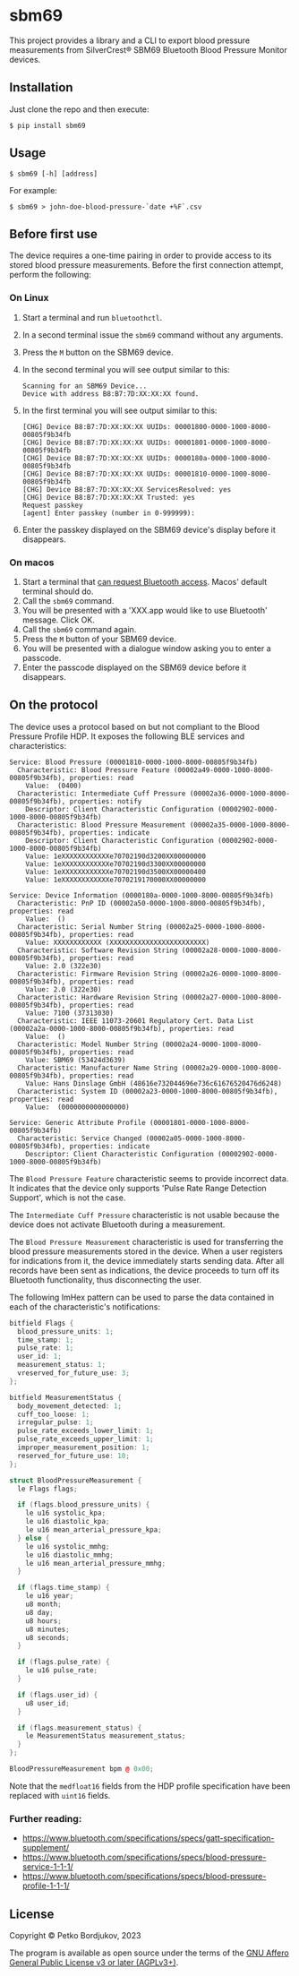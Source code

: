 # sbm69

This project provides a library and a CLI to export blood pressure measurements
from SilverCrest® SBM69 Bluetooth Blood Pressure Monitor devices.

## Installation

Just clone the repo and then execute:

    $ pip install sbm69

## Usage

    $ sbm69 [-h] [address]

For example:

    $ sbm69 > john-doe-blood-pressure-`date +%F`.csv

## Before first use

The device requires a one-time pairing in order to provide access to its stored
blood pressure measurements. Before the first connection attempt, perform the
following:

### On Linux

1. Start a terminal and run `bluetoothctl`.
2. In a second terminal issue the `sbm69` command without any arguments.
3. Press the `M` button on the SBM69 device.
4. In the second terminal you will see output similar to this:
   ```
   Scanning for an SBM69 Device...
   Device with address B8:B7:7D:XX:XX:XX found.
   ```

5. In the first terminal you will see output similar to this:
   ```
   [CHG] Device B8:B7:7D:XX:XX:XX UUIDs: 00001800-0000-1000-8000-00805f9b34fb
   [CHG] Device B8:B7:7D:XX:XX:XX UUIDs: 00001801-0000-1000-8000-00805f9b34fb
   [CHG] Device B8:B7:7D:XX:XX:XX UUIDs: 0000180a-0000-1000-8000-00805f9b34fb
   [CHG] Device B8:B7:7D:XX:XX:XX UUIDs: 00001810-0000-1000-8000-00805f9b34fb
   [CHG] Device B8:B7:7D:XX:XX:XX ServicesResolved: yes
   [CHG] Device B8:B7:7D:XX:XX:XX Trusted: yes
   Request passkey
   [agent] Enter passkey (number in 0-999999):
   ```

6. Enter the passkey displayed on the SBM69 device's display before it
   disappears.

### On macos

1. Start a terminal that [can request Bluetooth access](https://github.com/hbldh/bleak/issues/761).
   Macos' default terminal should do.
2. Call the `sbm69` command.
3. You will be presented with a 'XXX.app would like to use Bluetooth' message.
   Click OK.
4. Call the `sbm69` command again.
5. Press the `M` button of your SBM69 device.
6. You will be presented with a dialogue window asking you to enter a
   passcode.
7. Enter the passcode displayed on the SBM69 device before it disappears.

## On the protocol

The device uses a protocol based on but not compliant to the Blood Pressure
Profile HDP. It exposes the following BLE services and characteristics:

```
Service: Blood Pressure (00001810-0000-1000-8000-00805f9b34fb)
  Characteristic: Blood Pressure Feature (00002a49-0000-1000-8000-00805f9b34fb), properties: read
    Value:  (0400)
  Characteristic: Intermediate Cuff Pressure (00002a36-0000-1000-8000-00805f9b34fb), properties: notify
    Descriptor: Client Characteristic Configuration (00002902-0000-1000-8000-00805f9b34fb)
  Characteristic: Blood Pressure Measurement (00002a35-0000-1000-8000-00805f9b34fb), properties: indicate
    Descriptor: Client Characteristic Configuration (00002902-0000-1000-8000-00805f9b34fb)
    Value: 1eXXXXXXXXXXXXe70702190d3200XX00000000
    Value: 1eXXXXXXXXXXXXe70702190d3300XX00000000
    Value: 1eXXXXXXXXXXXXe70702190d3500XX00000400
    Value: 1eXXXXXXXXXXXXe7070219170000XX00000000

Service: Device Information (0000180a-0000-1000-8000-00805f9b34fb)
  Characteristic: PnP ID (00002a50-0000-1000-8000-00805f9b34fb), properties: read
    Value:  ()
  Characteristic: Serial Number String (00002a25-0000-1000-8000-00805f9b34fb), properties: read
    Value: XXXXXXXXXXXX (XXXXXXXXXXXXXXXXXXXXXXXX)
  Characteristic: Software Revision String (00002a28-0000-1000-8000-00805f9b34fb), properties: read
    Value: 2.0 (322e30)
  Characteristic: Firmware Revision String (00002a26-0000-1000-8000-00805f9b34fb), properties: read
    Value: 2.0 (322e30)
  Characteristic: Hardware Revision String (00002a27-0000-1000-8000-00805f9b34fb), properties: read
    Value: 7100 (37313030)
  Characteristic: IEEE 11073-20601 Regulatory Cert. Data List (00002a2a-0000-1000-8000-00805f9b34fb), properties: read
    Value:  ()
  Characteristic: Model Number String (00002a24-0000-1000-8000-00805f9b34fb), properties: read
    Value: SBM69 (53424d3639)
  Characteristic: Manufacturer Name String (00002a29-0000-1000-8000-00805f9b34fb), properties: read
    Value: Hans Dinslage GmbH (48616e732044696e736c61676520476d6248)
  Characteristic: System ID (00002a23-0000-1000-8000-00805f9b34fb), properties: read
    Value:  (0000000000000000)

Service: Generic Attribute Profile (00001801-0000-1000-8000-00805f9b34fb)
  Characteristic: Service Changed (00002a05-0000-1000-8000-00805f9b34fb), properties: indicate
    Descriptor: Client Characteristic Configuration (00002902-0000-1000-8000-00805f9b34fb)
```

The `Blood Pressure Feature` characteristic seems to provide incorrect data. It
indicates that the device only supports 'Pulse Rate Range Detection Support',
which is not the case.

The `Intermediate Cuff Pressure` characteristic is not usable because the device
does not activate Bluetooth during a measurement.

The `Blood Pressure Measurement` characteristic is used for transferring the
blood pressure measurements stored in the device. When a user registers for
indications from it, the device immediately starts sending data. After all
records have been sent as indications, the device proceeds to turn off its
Bluetooth functionality, thus disconnecting the user.

The following ImHex pattern can be used to parse the data contained in each of
the characteristic's notifications:

```c++
bitfield Flags {
  blood_pressure_units: 1;
  time_stamp: 1;
  pulse_rate: 1;
  user_id: 1;
  measurement_status: 1;
  vreserved_for_future_use: 3;
};

bitfield MeasurementStatus {
  body_movement_detected: 1;
  cuff_too_loose: 1;
  irregular_pulse: 1;
  pulse_rate_exceeds_lower_limit: 1;
  pulse_rate_exceeds_upper_limit: 1;
  improper_measurement_position: 1;
  reserved_for_future_use: 10;
};

struct BloodPressureMeasurement {
  le Flags flags;

  if (flags.blood_pressure_units) {
    le u16 systolic_kpa;
    le u16 diastolic_kpa;
    le u16 mean_arterial_pressure_kpa;
  } else {
    le u16 systolic_mmhg;
    le u16 diastolic_mmhg;
    le u16 mean_arterial_pressure_mmhg;
  }

  if (flags.time_stamp) {
    le u16 year;
    u8 month;
    u8 day;
    u8 hours;
    u8 minutes;
    u8 seconds;
  }

  if (flags.pulse_rate) {
    le u16 pulse_rate;
  }

  if (flags.user_id) {
    u8 user_id;
  }

  if (flags.measurement_status) {
    le MeasurementStatus measurement_status;
  }
};

BloodPressureMeasurement bpm @ 0x00;
```

Note that the `medfloat16` fields from the HDP profile specification have been
replaced with `uint16` fields.

### Further reading:

* https://www.bluetooth.com/specifications/specs/gatt-specification-supplement/
* https://www.bluetooth.com/specifications/specs/blood-pressure-service-1-1-1/
* https://www.bluetooth.com/specifications/specs/blood-pressure-profile-1-1-1/

## License

Copyright &copy; Petko Bordjukov, 2023

The program is available as open source under the terms of the
[GNU Affero General Public License v3 or later (AGPLv3+)](https://opensource.org/licenses/AGPL-3.0).

